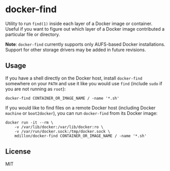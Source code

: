 # docker-find

Utility to run `find(1)` inside each layer of a Docker image or container. Useful if you want to figure out which layer of a Docker image contributed a particular file or directory.

**Note**: `docker-find` currently supports only AUFS-based Docker installations. Support for other storage drivers may be added in future revisions.

## Usage

If you have a shell directly on the Docker host, install `docker-find` somewhere on your `PATH` and use it like you would use `find` (include `sudo` if you are not running as `root`):

    docker-find CONTAINER_OR_IMAGE_NAME / -name '*.sh'

If you would like to find files on a remote Docker host (including Docker `machine` or `boot2docker`), you can run `docker-find` from its Docker image:

    docker run -it --rm \
        -v /var/lib/docker:/var/lib/docker:ro \
        -v /var/run/docker.sock:/tmp/docker.sock \
        mdillon/docker-find CONTAINER_OR_IMAGE_NAME / -name '*.sh'

## License

MIT

